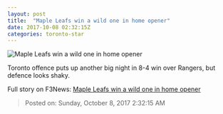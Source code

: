 ```yaml
---
layout: post
title:  "Maple Leafs win a wild one in home opener"
date: 2017-10-08 02:32:15Z
categories: toronto-star
---
```


![Maple Leafs win a wild one in home opener](https://www.thestar.com/content/dam/thestar/sports/leafs/2017/10/07/maple-leafs-win-a-wild-one-in-home-opener/leafs_square.jpg)

Toronto offence puts up another big night in 8-4 win over Rangers, but defence looks shaky.


Full story on F3News: [Maple Leafs win a wild one in home opener](http://www.f3nws.com/n/pZnZ4H)

> Posted on: Sunday, October 8, 2017 2:32:15 AM
